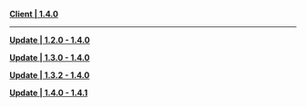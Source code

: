 **[Client | 1.4.0](https://autopatchhk.yuanshen.com/client_app/pc_mihoyo/20210317_67c8f1002bb26672/GenshinImpact_1.4.0.zip)**

-----

**[Update | 1.2.0 - 1.4.0](https://autopatchhk.yuanshen.com/client_app/update/hk4e_global/10/1.2.0_1.4.0_diff_kO7vMycf.zip)**

**[Update | 1.3.0 - 1.4.0](https://autopatchhk.yuanshen.com/client_app/update/hk4e_global/10/1.3.0_1.4.0_diff_hLOEnPIc.zip)**

**[Update | 1.3.2 - 1.4.0](https://autopatchhk.yuanshen.com/client_app/update/hk4e_global/10/1.3.2_1.4.0_diff_1P539V4J.zip)**

**[Update | 1.4.0 - 1.4.1](https://web.archive.org/web/20210315074034if_/https://autopatchhk.yuanshen.com/client_app/beta_update/hk4e_global/2/game_1.4.0_1.4.1_diff_NvK0817X.zip)**

